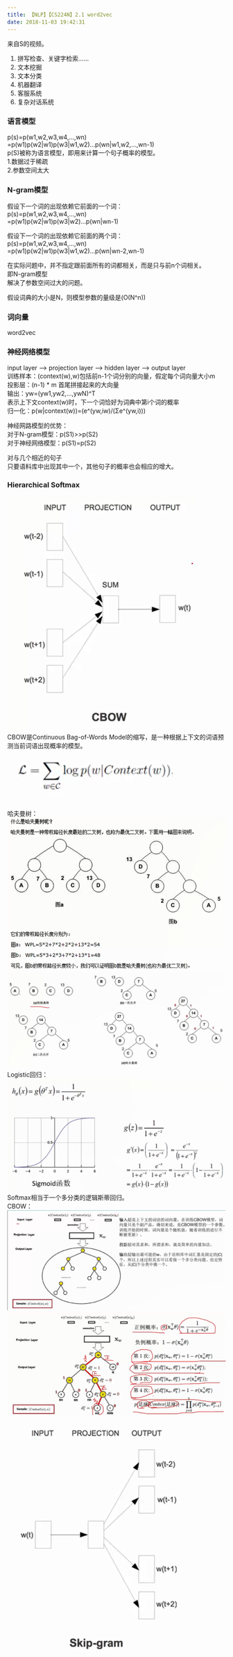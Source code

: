 ```yaml
---
title: 【NLP】【CS224N】2.1 word2vec
date: 2018-11-03 19:42:31
---
```

来自S的视频。  

1. 拼写检查、关键字检索......
2. 文本挖掘
3. 文本分类
4. 机器翻译
5. 客服系统
6. 复杂对话系统

### 语言模型
p(s)=p(w1,w2,w3,w4,...,wn)  
=p(w1)p(w2|w1)p(w3|w1,w2)...p(wn|w1,w2,...,wn-1)  
p(S)被称为语言模型，即用来计算一个句子概率的模型。  
1.数据过于稀疏  
2.参数空间太大  


### N-gram模型
假设下一个词的出现依赖它前面的一个词：  
p(s)=p(w1,w2,w3,w4,...,wn)  
=p(w1)p(w2|w1)p(w3|w2)...p(wn|wn-1)  

假设下一个词的出现依赖它前面的两个词：  
p(s)=p(w1,w2,w3,w4,...,wn)  
=p(w1)p(w2|w1)p(w3|w1,w2)...p(wn|wn-2,wn-1)  

在实际问题中，并不指定跟前面所有的词都相关，而是只与前n个词相关。  
即N-gram模型  
解决了参数空间过大的问题。  

假设词典的大小是N，则模型参数的量级是(O(N^n))


### 词向量
word2vec  

### 神经网络模型
input layer --> projection layer --> hidden layer --> output layer  
训练样本：(context(w),w)包括前n-1个词分别的向量，假定每个词向量大小m  
投影层：(n-1) * m 首尾拼接起来的大向量  
输出：yw=(yw1,yw2,...,ywN)^T   
表示上下文context(w)时，下一个词恰好为词典中第i个词的概率  
归一化：p(w|context(w))=(e^(yw,iw)/(Σe^(yw,i)))  

神经网路模型的优势：  
对于N-gram模型：p(S1)>>p(S2)  
对于神经网络模型：p(S1)=p(S2)  

对与几个相近的句子  
只要语料库中出现其中一个，其他句子的概率也会相应的增大。  

### Hierarchical Softmax
![CBOW](/images/DL-images/cs224n-2-1-cbow.png)  
CBOW是Continuous Bag-of-Words Model的缩写，是一种根据上下文的词语预测当前词语出现概率的模型。  
![CBOW Model](/images/DL-images/cs224n-2-1-cbow-1.png)  
哈夫曼树：  
![Haffeman Tree](/images/DL-images/cs224n-2-1-hafferman-tree.png)  
![Haffeman Tree](/images/DL-images/cs224n-2-1-hafferman-tree-1.png)  
Logistic回归：  
![Logistic Regression](/images/DL-images/cs224n-2-1-cbow-logistic.png)  
Softmax相当于一个多分类的逻辑斯蒂回归。  
CBOW：  
![CBOW Model](/images/DL-images/cs224n-2-1-cbow-2.png)  
![CBOW Model](/images/DL-images/cs224n-2-1-cbow-3.png)  

![Skip-gram](/images/DL-images/cs224n-2-1-skipgram.png)  

